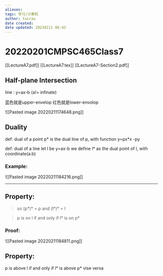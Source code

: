 ```yaml
---
aliases: 
tags: 学习/计算机
author: tusrau
date created: 
date updated: 20220211 06:43
---
```


# 20220201CMPSC465Class7

[[LectureA7.pdf]]
[[LectureA7.tex]]
[[LectureA7-Section2.pdf]]

## Half-plane Intersection

line : y=ax-b (a!= infinate)

蓝色就是upper-envelop
红色就是lower-envolop

 ![[Pasted image 20220211174648.png]]

## Duality

  def: dual of a point
  p* is the dual line of p, with function y=px\*x -py

  def: dual of a line
  let l be y=ax-b
  we define l* as the dual point of l, with coordinate(a.b)

### Example:

  ![[Pasted image 20220211184216.png]]
  
---

## Property:

  >so (p*)* = p
  and (l*)* = l

  >p is on l if and only if l* is on p*

### Proof:
![[Pasted image 20220211184811.png]]

## Property:
p is above l if and only if l* is above p*
vise versa

